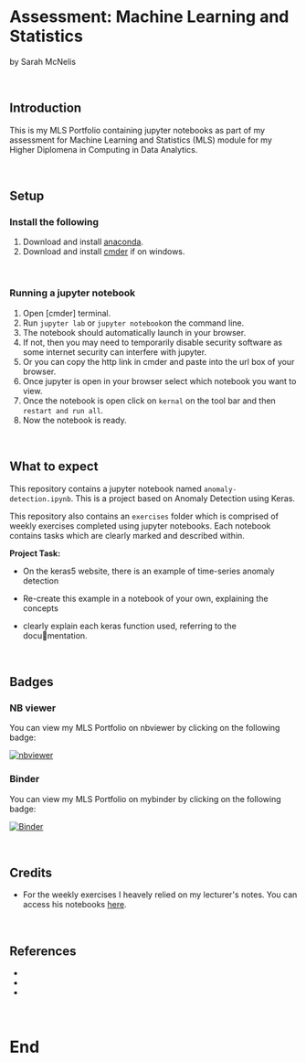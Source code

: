 # Assessment: Machine Learning and Statistics

by Sarah McNelis

<br>

## Introduction

This is my MLS Portfolio containing jupyter notebooks as part of my assessment for Machine Learning and Statistics (MLS) module for my Higher Diplomena in Computing in Data Analytics.

<br>

## Setup

### Install the following

1. Download and install [anaconda](https://docs.anaconda.com/anaconda/install/index.html).
2. Download and install [cmder](https://cmder.app/) if on windows.

<br>

### Running a jupyter notebook

1. Open [cmder] terminal.
2. Run `jupyter lab` or `jupyter notebook`on the command line.
3. The notebook should automatically launch in your browser. 
4. If not, then you may need to temporarily disable security software as some internet security can interfere with jupyter. 
5. Or you can copy the http link in cmder and paste into the url box of your browser. 
6. Once jupyter is open in your browser select which notebook you want to view. 
7. Once the notebook is open click on `kernal` on the tool bar and then `restart and run all`. 
8. Now the notebook is ready. 

<br>

## What to expect

This repository contains a jupyter notebook named `anomaly-detection.ipynb`. This is a project based on Anomaly Detection using Keras. 

This repository also contains an `exercises` folder which is comprised of weekly exercises completed using jupyter notebooks. Each notebook contains tasks which are clearly marked and described within. 
<br>




**Project Task:**

- On the keras5 website, there is an example of time-series anomaly detection  


- Re-create this example in a notebook of your own, explaining the concepts


- clearly explain each keras function used, referring to the documentation.


<br>

## Badges

### NB viewer
You can view my MLS Portfolio on nbviewer by clicking on the following badge:

[![nbviewer](https://raw.githubusercontent.com/jupyter/design/master/logos/Badges/nbviewer_badge.svg)](https://nbviewer.org/github/SarahMcN25/machine_statistics_assessment/tree/main/)


### Binder
You can view my MLS Portfolio on mybinder by clicking on the following badge:

[![Binder](https://mybinder.org/badge_logo.svg)](https://mybinder.org/v2/gh/SarahMcN25/machine_statistics_assessment/HEAD)

<br>

## Credits

- For the weekly exercises I heavely relied on my lecturer's notes. You can access his notebooks [here](https://github.com/ianmcloughlin/2223-S1-machine-learn-stats/tree/main/notebooks).

<br>

## References
-
-
-

<br>

# End